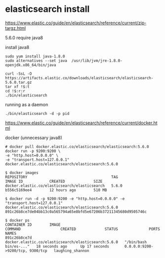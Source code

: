 # elasticsearch install


https://www.elastic.co/guide/en/elasticsearch/reference/current/zip-targz.html

5.6.0 require java8

install java8
```
sudo yum install java-1.8.0
sudo alternatives --set java  /usr/lib/jvm/jre-1.8.0-openjdk.x86_64/bin/java
```


```
curl -SsL -O https://artifacts.elastic.co/downloads/elasticsearch/elasticsearch-5.6.0.tar.gz
tar xf !$:t
cd !$:r:r
./bin/elasticsearch
```

running as a daemon
```
./bin/elasticsearch -d -p pid
```



https://www.elastic.co/guide/en/elasticsearch/reference/current/docker.html

docker (unnecessary java8)
```
# docker pull docker.elastic.co/elasticsearch/elasticsearch:5.6.0
docker run -p 9200:9200 \
-e "http.host=0.0.0.0" \
-e "transport.host=127.0.0.1" docker.elastic.co/elasticsearch/elasticsearch:5.6.0
```

```
$ docker images
REPOSITORY                                      TAG                 IMAGE ID            CREATED             SIZE
docker.elastic.co/elasticsearch/elasticsearch   5.6.0               b556c5169ee4        12 hours ago        510 MB
```

```
$ docker run -d -p 9200:9200 -e "http.host=0.0.0.0" -e "transport.host=127.0.0.1" docker.elastic.co/elasticsearch/elasticsearch:5.6.0
891c26b8ce7de04bb13c0a565794a65e8bfd5e67206b37211345680d9505746c
```
```
$ docker ps
CONTAINER ID        IMAGE                                                 COMMAND                  CREATED             STATUS              PORTS                              NAMES
891c26b8ce7d        docker.elastic.co/elasticsearch/elasticsearch:5.6.0   "/bin/bash bin/es-..."   18 seconds ago      Up 17 seconds       0.0.0.0:9200->9200/tcp, 9300/tcp   laughing_shannon
```
